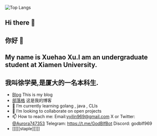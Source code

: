 <!--![蓝屏](tokisaki-kurumi.gif)-->
![Top Langs](https://github-readme-stats.vercel.app/api/top-langs/?username=godblf&layout=compact&theme=radical)
## Hi there 👋
## 你好 👋
<!--
**GodBlf/GodBlf** is a ✨ _special_ ✨ repository because its `README.md` (this file) appears on your GitHub profile.

Here are some ideas to get you started:
-->
## My name is Xuehao Xu.I am an undergraduate student at Xiamen University.
## 我叫徐学昊,是厦大的一名本科生.
- [Blog](https://godblf.github.io/) This is my blog
- [部落格](https://godblf.github.io/) 这是我的博客
- 🌱 I’m currently learning golang , java , CLIs
- 👯 I’m looking to collaborate on open projects
- 📫 How to reach me: Email:yyilin969@gmail.com X or Twitter: [@Aurora747353](https://x.com/Aurora747353)
  Telegram: https://t.me/GodBlfBot  Discord: godblf969
- [[[[[staple]]]]]


